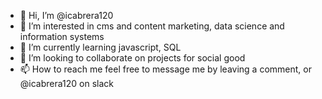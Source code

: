 - 👋 Hi, I’m @icabrera120
- 👀 I’m interested in cms and content marketing, data science and information systems
- 🌱 I’m currently learning javascript, SQL
- 💞️ I’m looking to collaborate on projects for social good
- 📫 How to reach me feel free to message me by leaving a comment, or @icabrera120 on slack

<!---
icabrera120/icabrera120 is a ✨ special ✨ repository because its `README.md` (this file) appears on your GitHub profile.
You can click the Preview link to take a look at your changes.
--->
